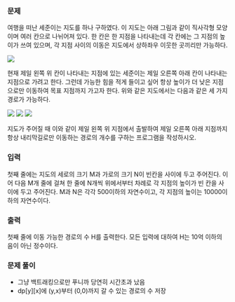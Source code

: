### 문제

여행을 떠난 세준이는 지도를 하나 구하였다. 이 지도는 아래 그림과 같이 직사각형 모양이며 여러 칸으로 나뉘어져 있다. 한 칸은 한 지점을 나타내는데 각 칸에는 그 지점의 높이가 쓰여 있으며, 각 지점 사이의 이동은 지도에서 상하좌우 이웃한 곳끼리만 가능하다.

<img src="https://upload.acmicpc.net/0e11f3db-35d2-4b01-9aa0-9a39252f05be/-/preview/"/>

현재 제일 왼쪽 위 칸이 나타내는 지점에 있는 세준이는 제일 오른쪽 아래 칸이 나타내는 지점으로 가려고 한다. 그런데 가능한 힘을 적게 들이고 싶어 항상 높이가 더 낮은 지점으로만 이동하여 목표 지점까지 가고자 한다. 위와 같은 지도에서는 다음과 같은 세 가지 경로가 가능하다.

<img src="https://upload.acmicpc.net/917d0418-35db-4081-9f62-69a2cc78721e/-/preview/">
<img src="https://upload.acmicpc.net/1ed5b78d-a4a1-49c0-8c23-12a12e2937e1/-/preview/"/>
<img src="https://upload.acmicpc.net/e57e7ef0-cc56-4340-ba5f-b22af1789f63/-/preview/">

지도가 주어질 때 이와 같이 제일 왼쪽 위 지점에서 출발하여 제일 오른쪽 아래 지점까지 항상 내리막길로만 이동하는 경로의 개수를 구하는 프로그램을 작성하시오.

### 입력

첫째 줄에는 지도의 세로의 크기 M과 가로의 크기 N이 빈칸을 사이에 두고 주어진다. 이어 다음 M개 줄에 걸쳐 한 줄에 N개씩 위에서부터 차례로 각 지점의 높이가 빈 칸을 사이에 두고 주어진다. M과 N은 각각 500이하의 자연수이고, 각 지점의 높이는 10000이하의 자연수이다.

### 출력

첫째 줄에 이동 가능한 경로의 수 H를 출력한다. 모든 입력에 대하여 H는 10억 이하의 음이 아닌 정수이다.

### 문제 풀이

- 그냥 백트래킹으로만 푸니까 당연히 시간초과 났음
- dp[y][x]에 (y,x)부터 (0,0)까지 갈 수 있는 경로의 수 저장
